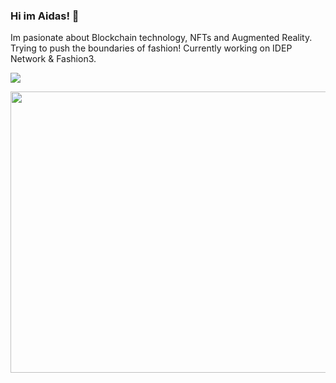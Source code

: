 ### Hi im Aidas! 👋
Im pasionate about Blockchain technology, NFTs and Augmented Reality. Trying to push the boundaries of fashion! 
Currently working on IDEP Network & Fashion3.

![](https://github.com/aidasap/aidasap/blob/main/vest.gif)

<img src="https://github.com/aidasap/aidasap/blob/main/vest.gif" width="750" height="450">

